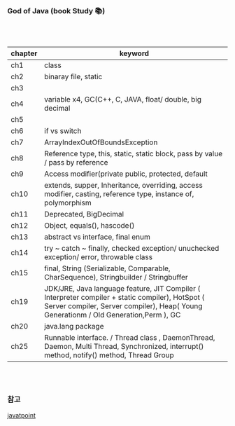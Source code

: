 ### God of Java (book Study 📚)

<br><br>

| chapter    | keyword                                    |
| ---------- | ---------------------------------------------- |
| ch1 | class                 |
| ch2   | binaray file, static |
| ch3 |                  |
| ch4   | variable x4, GC(C++, C, JAVA, float/ double, big decimal  |
| ch5 |                  |
| ch6   | if  vs  switch |
| ch7 | ArrayIndexOutOfBoundsException |
| ch8   | Reference type, this, static, static block, pass by value / pass by reference |
| ch9 | Access modifier(private public, protected, default                 |
| ch10   | extends, supper, Inheritance, overriding, access modifier, casting, reference type, instance of, polymorphism |
| ch11 | Deprecated, BigDecimal                |
| ch12  | Object, equals(), hascode() |
| ch13 | abstract   vs  interface,  final enum                |
| ch14   | try ~ catch ~ finally, checked exception/ unuchecked exception/ error, throwable class |
| ch15   | final, String (Serializable, Comparable, CharSequence), Stringbuilder / Stringbuffer |
| ch19   | JDK/JRE, Java language feature, JIT Compiler ( Interpreter compiler + static compiler), HotSpot ( Server compiler, Server compiler), Heap( Young Generationm / Old Generation,Perm ), GC |
| ch20   | java.lang package |
| ch25   | Runnable interface. / Thread class , DaemonThread, Daemon, Multi Thread, Synchronized, interrupt() method, notify() method, Thread Group |


<br><br>

### 참고 <br>
[javatpoint](https://www.javatpoint.com/java-collections-unmodifiablelist-method)
